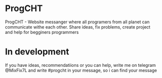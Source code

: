 # ProgCHT
ProgCHT - Website messanger where all programers from all planet can communicate withe each other. Share ideas, fix problems, create project and help for begginers programmers

# In development
If you have ideas, recommendatiions or you can help, write me on telegram @MixFix7L and write #progcht in your message, so i can find your message
